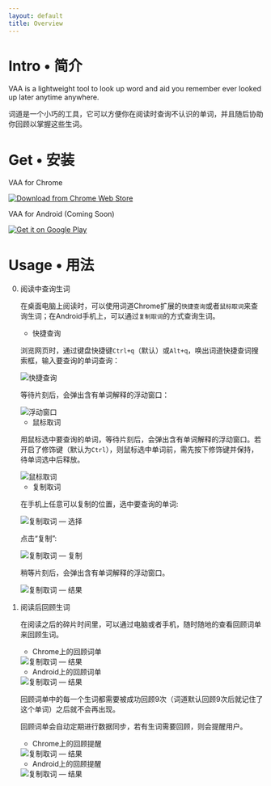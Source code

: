 ```yaml
---
layout: default
title: Overview
---
```



# Intro • 简介
VAA is a lightweight tool to look up word and aid you remember ever looked up later anytime anywhere.

词道是一个小巧的工具，它可以方便你在阅读时查询不认识的单词，并且随后协助你回顾以掌握这些生词。

# Get • 安装
VAA for Chrome

<a href="https://chrome.google.com/webstore/detail/词道/cgkjfohooamppcndhnmamboiipnmeaak" target="_blank" class="get-chrome"><img src="{{ site.baseurl }}/images/chromewebstore.png" alt="Download from Chrome Web Store" class="chrome-webstore"></a>

VAA for Android (Coming Soon)

<a href="https://play.google.com/store/search?q=pub:vaa"><img alt="Get it on Google Play" src="https://developer.android.com/images/brand/en_generic_rgb_wo_45.png" /></a>

# Usage • 用法
0. 阅读中查询生词

    在桌面电脑上阅读时，可以使用词道Chrome扩展的`快捷查询`或者`鼠标取词`来查询生词；在Android手机上，可以通过`复制取词`的方式查询生词。

    + 快捷查询

    浏览网页时，通过键盘快捷键`Ctrl+q`（默认）或`Alt+q`，唤出词道快捷查词搜索框，输入要查询的单词查询：

    <img src="{{ site.baseurl }}/images/lookup_via_shortcut.png" alt="快捷查询" class="img-responsive">

    等待片刻后，会弹出含有单词解释的浮动窗口：

    <img src="{{ site.baseurl }}/images/result_shortcut.png" alt="浮动窗口" class="img-responsive">

    + 鼠标取词

    用鼠标选中要查询的单词，等待片刻后，会弹出含有单词解释的浮动窗口。若开启了修饰键（默认为`Ctrl`），则鼠标选中单词前，需先按下修饰键并保持，待单词选中后释放。

    <img src="{{ site.baseurl }}/images/lookup_via_mouse.png" alt="鼠标取词" class="img-responsive">

    + 复制取词

    在手机上任意可以复制的位置，选中要查询的单词:

    <img src="{{ site.baseurl }}/images/lookup_copied_selected.png" alt="复制取词 — 选择" class="img-responsive">

    点击“复制”:

    <img src="{{ site.baseurl }}/images/lookup_copied_to_copy.png" alt="复制取词 — 复制" class="img-responsive">

    稍等片刻后，会弹出含有单词解释的浮动窗口。

    <img src="{{ site.baseurl }}/images/lookup_copied_result.png" alt="复制取词 — 结果" class="img-responsive">

1. 阅读后回顾生词

    在阅读之后的碎片时间里，可以通过电脑或者手机，随时随地的查看回顾词单来回顾生词。

      + Chrome上的回顾词单

      <img src="{{ site.baseurl }}/images/words_to_recall_chrome.png" alt="复制取词 — 结果" class="img-responsive">

      + Android上的回顾词单

      <img src="{{ site.baseurl }}/images/words_to_recall_android.png" alt="复制取词 — 结果" class="img-responsive">

    回顾词单中的每一个生词都需要被成功回顾9次（词道默认回顾9次后就记住了这个单词）之后就不会再出现。

    回顾词单会自动定期进行数据同步，若有生词需要回顾，则会提醒用户。

      + Chrome上的回顾提醒

      <img src="{{ site.baseurl }}/images/notification_recall_chrome.png" alt="复制取词 — 结果" class="img-responsive">

      + Android上的回顾提醒

      <img src="{{ site.baseurl }}/images/notification_recall_android.png" alt="复制取词 — 结果" class="img-responsive">